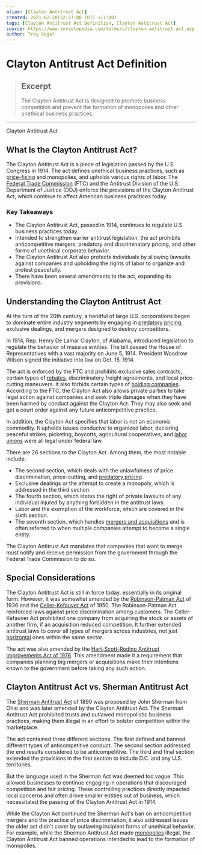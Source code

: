 ```yaml
---
alias: [Clayton Antitrust Act]
created: 2021-02-28T22:27:00 (UTC +11:00)
tags: [Clayton Antitrust Act Definition, Clayton Antitrust Act]
source: https://www.investopedia.com/terms/c/clayton-antitrust-act.asp
author: Troy Segal
---
```


# Clayton Antitrust Act Definition

> ## Excerpt
> The Clayton Antitrust Act is designed to promote business competition and prevent the formation of monopolies and other unethical business practices.

---

Clayton Antitrust Act
## What Is the Clayton Antitrust Act?

The Clayton Antitrust Act is a piece of legislation passed by the U.S. Congress in 1914. The act defines unethical business practices, such as [price-fixing](https://www.investopedia.com/terms/p/pricefixing.asp) and monopolies, and upholds various rights of labor. The [Federal Trade Commission](https://www.investopedia.com/terms/f/ftc.asp) (FTC) and the Antitrust Division of the U.S. Department of Justice (DOJ) enforce the provisions of the Clayton Antitrust Act, which continue to affect American business practices today.

### Key Takeaways

-   The Clayton Antitrust Act, passed in 1914, continues to regulate U.S. business practices today.
-   Intended to strengthen earlier antitrust legislation, the act prohibits anticompetitive mergers, predatory and discriminatory pricing, and other forms of unethical corporate behavior.
-   The Clayton Antitrust Act also protects individuals by allowing lawsuits against companies and upholding the rights of labor to organize and protest peacefully.
-   There have been several amendments to the act, expanding its provisions.

## Understanding the Clayton Antitrust Act

At the turn of the 20th century, a handful of large U.S. corporations began to dominate entire industry segments by engaging in [predatory pricing](https://www.investopedia.com/terms/p/predatory-pricing.asp), exclusive dealings, and mergers designed to destroy competitors.

In 1914, Rep. Henry De Lamar Clayton, of Alabama, introduced legislation to regulate the behavior of massive entities. The bill passed the House of Representatives with a vast majority on June 5, 1914. President Woodrow Wilson signed the initiative into law on Oct. 15, 1914.

The act is enforced by the FTC and prohibits exclusive sales contracts, certain types of [rebates](https://www.investopedia.com/terms/r/rebate.asp), discriminatory freight agreements, and local price-cutting maneuvers. It also forbids certain types of [holding companies](https://www.investopedia.com/terms/h/holdingcompany.asp). According to the FTC, the Clayton Act also allows private parties to take legal action against companies and seek triple damages when they have been harmed by conduct against the Clayton Act. They may also seek and get a court order against any future anticompetitive practice.

In addition, the Clayton Act specifies that labor is not an economic commodity. It upholds issues conducive to organized labor, declaring peaceful strikes, picketing, boycotts, agricultural cooperatives, and [labor unions](https://www.investopedia.com/terms/l/labor-union.asp) were all legal under federal law.

There are 26 sections to the Clayton Act. Among them, the most notable include:

-   The second section, which deals with the unlawfulness of price discrimination, price-cutting, and [predatory pricing](https://www.investopedia.com/terms/p/predatory-pricing.asp). 
-   Exclusive dealings or the attempt to create a monopoly, which is addressed in the third section. 
-   The fourth section, which states the right of private lawsuits of any individual injured by anything forbidden in the antitrust laws.
-   Labor and the exemption of the workforce, which are covered in the sixth section.
-   The seventh section, which handles [mergers and acquisitions](https://www.investopedia.com/terms/m/mergersandacquisitions.asp) and is often referred to when multiple companies attempt to become a single entity.

The Clayton Antitrust Act mandates that companies that want to merge must notify and receive permission from the government through the Federal Trade Commission to do so.

## Special Considerations

The Clayton Antitrust Act is still in force today, essentially in its original form. However, it was somewhat amended by the [Robinson-Patman Act](https://www.investopedia.com/terms/r/robinson-patman-act.asp) of 1936 and the [Celler-Kefauver Act](https://www.investopedia.com/terms/c/the-celler-kefauver-act.asp) of 1950. The Robinson-Patman Act reinforced laws against price discrimination among customers. The Celler-Kefauver Act prohibited one company from acquiring the stock or assets of another firm, if an acquisition reduced competition. It further extended antitrust laws to cover all types of mergers across industries, not just [horizontal](https://www.investopedia.com/terms/h/horizontalmerger.asp) ones within the same sector.

The act was also amended by the [Hart-Scott-Rodino Antitrust Improvements Act of 1976](https://www.investopedia.com/terms/h/hart-scott-rodino-antitrust-improvements-act-of-1976.asp). This amendment made it a requirement that companies planning big mergers or acquisitions make their intentions known to the government before taking any such action.

## Clayton Antitrust Act vs. Sherman Antitrust Act

The [Sherman Antitrust Act](https://www.investopedia.com/terms/s/sherman-antiturst-act.asp) of 1890 was proposed by John Sherman from Ohio and was later amended by the Clayton Antitrust Act. The Sherman Antitrust Act prohibited trusts and outlawed monopolistic business practices, making them illegal in an effort to bolster competition within the marketplace.

The act contained three different sections. The first defined and banned different types of anticompetitive conduct. The second section addressed the end results considered to be anticompetitive. The third and final section extended the provisions in the first section to include D.C. and any U.S. territories.

But the language used in the Sherman Act was deemed too vague. This allowed businesses to continue engaging in operations that discouraged competition and fair pricing. These controlling practices directly impacted local concerns and often drove smaller entities out of business, which necessitated the passing of the Clayton Antitrust Act in 1914.

While the Clayton Act continued the Sherman Act's ban on anticompetitive mergers and the practice of price discrimination, it also addressed issues the older act didn't cover by outlawing incipient forms of unethical behavior. For example, while the Sherman Antitrust Act made [monopolies](https://www.investopedia.com/terms/m/monopoly.asp) illegal, the Clayton Antitrust Act banned operations intended to lead to the formation of monopolies.
